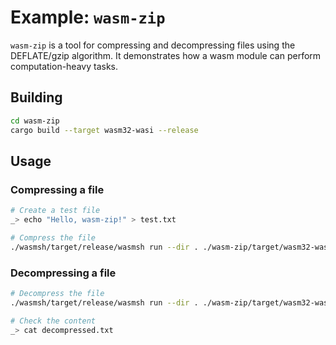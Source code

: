 # Example: `wasm-zip`

`wasm-zip` is a tool for compressing and decompressing files using the DEFLATE/gzip algorithm. It demonstrates how a wasm module can perform computation-heavy tasks.

## Building

```sh
cd wasm-zip
cargo build --target wasm32-wasi --release
```

## Usage

### Compressing a file

```sh
# Create a test file
_> echo "Hello, wasm-zip!" > test.txt

# Compress the file
./wasmsh/target/release/wasmsh run --dir . ./wasm-zip/target/wasm32-wasi/release/wasm-zip.wasm c test.txt test.txt.gz
```

### Decompressing a file

```sh
# Decompress the file
./wasmsh/target/release/wasmsh run --dir . ./wasm-zip/target/wasm32-wasi/release/wasm-zip.wasm d test.txt.gz decompressed.txt

# Check the content
_> cat decompressed.txt
```
